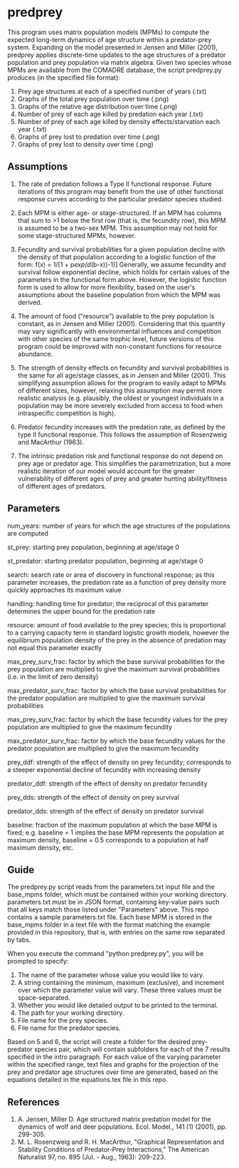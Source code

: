 # predprey

This program uses matrix population models (MPMs) to compute the expected long-term dynamics of age structure within a predator-prey system. Expanding on the model presented in Jensen and Miller (2001), predprey applies discrete-time updates to the age structures of a predator population and prey population via matrix algebra. Given two species whose MPMs are available from the COMADRE database, the script predprey.py produces (in the specified file format):

1) Prey age structures at each of a specified number of years (.txt)
2) Graphs of the total prey population over time (.png)
3) Graphs of the relative age distribution over time (.png)
4) Number of prey of each age killed by predation each year (.txt)
5) Number of prey of each age killed by density effects/starvation each year (.txt)
6) Graphs of prey lost to predation over time (.png)
7) Graphs of prey lost to density over time (.png)

## Assumptions

1) The rate of predation follows a Type II functional response. Future iterations of this program may benefit from the use of other functional response curves according to the particular predator species studied.

2) Each MPM is either age- or stage-structured. If an MPM has columns that sum to >1 below the first row (that is, the fecundity row), this MPM is assumed to be a two-sex MPM. This assumption may not hold for some stage-structured MPMs, however.

3) Fecundity and survival probabilities for a given population decline with the density of that population according to a logistic function of the form:
f(x) = 1/[1 + p*exp(d*(b-x))-1)]
Generally, we assume fecundity and survival follow exponential decline, which holds for certain values of the parameters in the functional form above. However, the logistic function form is used to allow for more flexibility, based on the user's assumptions about the baseline population from which the MPM was derived.

4) The amount of food ("resource") available to the prey population is constant, as in Jensen and Miller (2001). Considering that this quantity may vary significantly with environmental influences and competition with other species of the same trophic level, future versions of this program could be improved with non-constant functions for resource abundance.

5) The strength of density effects on fecundity and survival probabilities is the same for all age/stage classes, as in Jensen and Miller (2001). This simplifying assumption allows for the program to easily adapt to MPMs of different sizes, however, relaxing this assumption may permit more realistic analysis (e.g. plausibly, the oldest or youngest individuals in a population may be more severely excluded from access to food when intraspecific competition is high).

6) Predator fecundity increases with the predation rate, as defined by the type II functional response. This follows the assumption of Rosenzweig and MacArthur (1963).

7) The intrinsic predation risk and functional response do not depend on prey age or predator age. This simplifies the parametrization,
but a more realistic iteration of our model would account for the greater vulnerability of different ages of prey and greater hunting
ability/fitness of different ages of predators.

## Parameters

num_years:  number of years for which the age structures of the populations are computed

st_prey:  starting prey population, beginning at age/stage 0

st_predator:  starting predator population, beginning at age/stage 0

search:  search rate or area of discovery in functional response; as this parameter increases, the predation rate as a function of prey density more quickly approaches its maximum value

handling:  handling time for predator; the reciprocal of this parameter determines the upper bound for the predation rate

resource:  amount of food available to the prey species; this is proportional to a carrying capacity term in standard logistic growth models, however the equilibrium population density of the prey in the absence of predation may not equal this parameter exactly

max_prey_surv_frac:  factor by which the base survival probabilities for the prey population are multiplied to give the maximum survival probabilities (i.e. in the limit of zero density)

max_predator_surv_frac:  factor by which the base survival probabilities for the predator population are multiplied to give the maximum survival probabilities

max_prey_surv_frac:  factor by which the base fecundity values for the prey population are multiplied to give the maximum fecundity

max_predator_surv_frac:  factor by which the base fecundity values for the predator population are multiplied to give the maximum fecundity

prey_ddf:  strength of the effect of density on prey fecundity; corresponds to a steeper exponential decline of fecundity with increasing density

predator_ddf:  strength of the effect of density on predator fecundity

prey_dds:  strength of the effect of density on prey survival

predator_dds:  strength of the effect of density on predator survival

baseline:  fraction of the maximum population at which the base MPM is fixed; e.g. baseline = 1 implies the base MPM represents the population at maximum density, baseline = 0.5 corresponds to a population at half maximum density, etc.

## Guide

The predprey.py script reads from the parameters.txt input file and the base_mpms folder, which must be contained within your working directory. parameters.txt must be in JSON format, containing key-value pairs such that all keys match those listed under "Parameters" above. This repo contains a sample parameters.txt file. Each base MPM is stored in the base_mpms folder in a text file with the format matching the example provided in this repository, that is, with entries on the same row separated by tabs.

When you execute the command "python predprey.py", you will be prompted to specify:

1) The name of the parameter whose value you would like to vary.
2) A string containing the minimum, maximum (exclusive), and increment over which the parameter value will vary. These three values must
be space-separated.
3) Whether you would like detailed output to be printed to the terminal.
4) The path for your working directory.
5) File name for the prey species.
6) File name for the predator species.

Based on 5 and 6, the script will create a folder for the desired prey-predator species pair, which will contain subfolders for each of the 7 results specified in the intro paragraph. For each value of the varying parameter within the specified range, text files and graphs for the projection of the prey and predator age structures over time are generated, based on the equations detailed in the equations.tex file in this repo.

## References

1) A. Jensen, Miller D. Age structured matrix predation model for the dynamics of wolf and deer populations. Ecol. Model., 141 (1) (2001), pp. 299-305.
2) M. L. Rosenzweig and R. H. MacArthur, "Graphical Representation and Stability Conditions of Predator-Prey Interactions," The American Naturalist 97, no. 895 (Jul. - Aug., 1963): 209-223.
